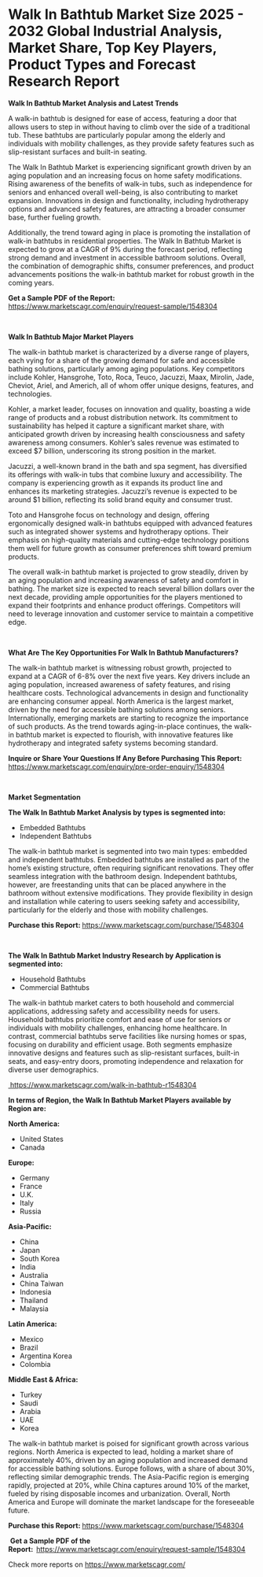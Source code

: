 <p><h1>Walk In Bathtub Market Size 2025 - 2032 Global Industrial Analysis, Market Share, Top Key Players, Product Types and Forecast Research Report</h1></p><p><strong>Walk In Bathtub Market Analysis and Latest Trends</strong></p>
<p><p>A walk-in bathtub is designed for ease of access, featuring a door that allows users to step in without having to climb over the side of a traditional tub. These bathtubs are particularly popular among the elderly and individuals with mobility challenges, as they provide safety features such as slip-resistant surfaces and built-in seating. </p><p>The Walk In Bathtub Market is experiencing significant growth driven by an aging population and an increasing focus on home safety modifications. Rising awareness of the benefits of walk-in tubs, such as independence for seniors and enhanced overall well-being, is also contributing to market expansion. Innovations in design and functionality, including hydrotherapy options and advanced safety features, are attracting a broader consumer base, further fueling growth. </p><p>Additionally, the trend toward aging in place is promoting the installation of walk-in bathtubs in residential properties. The Walk In Bathtub Market is expected to grow at a CAGR of 9% during the forecast period, reflecting strong demand and investment in accessible bathroom solutions. Overall, the combination of demographic shifts, consumer preferences, and product advancements positions the walk-in bathtub market for robust growth in the coming years.</p></p>
<p><strong>Get a Sample PDF of the Report:&nbsp;</strong> <a href="https://www.marketscagr.com/enquiry/request-sample/1548304?utm_campaign=2235&utm_medium=2&utm_source=Github&utm_content=ia&utm_term=08022025&utm_id=walk-in-bathtub">https://www.marketscagr.com/enquiry/request-sample/1548304</a></p>
<p>&nbsp;</p>
<p><strong>Walk In Bathtub Major Market Players</strong></p>
<p><p>The walk-in bathtub market is characterized by a diverse range of players, each vying for a share of the growing demand for safe and accessible bathing solutions, particularly among aging populations. Key competitors include Kohler, Hansgrohe, Toto, Roca, Teuco, Jacuzzi, Maax, Mirolin, Jade, Cheviot, Ariel, and Americh, all of whom offer unique designs, features, and technologies.</p><p>Kohler, a market leader, focuses on innovation and quality, boasting a wide range of products and a robust distribution network. Its commitment to sustainability has helped it capture a significant market share, with anticipated growth driven by increasing health consciousness and safety awareness among consumers. Kohler’s sales revenue was estimated to exceed $7 billion, underscoring its strong position in the market.</p><p>Jacuzzi, a well-known brand in the bath and spa segment, has diversified its offerings with walk-in tubs that combine luxury and accessibility. The company is experiencing growth as it expands its product line and enhances its marketing strategies. Jacuzzi’s revenue is expected to be around $1 billion, reflecting its solid brand equity and consumer trust.</p><p>Toto and Hansgrohe focus on technology and design, offering ergonomically designed walk-in bathtubs equipped with advanced features such as integrated shower systems and hydrotherapy options. Their emphasis on high-quality materials and cutting-edge technology positions them well for future growth as consumer preferences shift toward premium products.</p><p>The overall walk-in bathtub market is projected to grow steadily, driven by an aging population and increasing awareness of safety and comfort in bathing. The market size is expected to reach several billion dollars over the next decade, providing ample opportunities for the players mentioned to expand their footprints and enhance product offerings. Competitors will need to leverage innovation and customer service to maintain a competitive edge.</p></p>
<p>&nbsp;</p>
<p><strong>What Are The Key Opportunities For Walk In Bathtub Manufacturers?</strong></p>
<p><p>The walk-in bathtub market is witnessing robust growth, projected to expand at a CAGR of 6-8% over the next five years. Key drivers include an aging population, increased awareness of safety features, and rising healthcare costs. Technological advancements in design and functionality are enhancing consumer appeal. North America is the largest market, driven by the need for accessible bathing solutions among seniors. Internationally, emerging markets are starting to recognize the importance of such products. As the trend towards aging-in-place continues, the walk-in bathtub market is expected to flourish, with innovative features like hydrotherapy and integrated safety systems becoming standard.</p></p>
<p><strong>Inquire or Share Your Questions If Any Before Purchasing This Report:</strong> <a href="https://www.marketscagr.com/enquiry/pre-order-enquiry/1548304?utm_campaign=2235&utm_medium=2&utm_source=Github&utm_content=ia&utm_term=08022025&utm_id=walk-in-bathtub">https://www.marketscagr.com/enquiry/pre-order-enquiry/1548304</a></p>
<p>&nbsp;</p>
<p><strong>Market Segmentation</strong></p>
<p><strong>The Walk In Bathtub Market Analysis by types is segmented into:</strong></p>
<p><ul><li>Embedded Bathtubs</li><li>Independent Bathtubs</li></ul></p>
<p><p>The walk-in bathtub market is segmented into two main types: embedded and independent bathtubs. Embedded bathtubs are installed as part of the home’s existing structure, often requiring significant renovations. They offer seamless integration with the bathroom design. Independent bathtubs, however, are freestanding units that can be placed anywhere in the bathroom without extensive modifications. They provide flexibility in design and installation while catering to users seeking safety and accessibility, particularly for the elderly and those with mobility challenges.</p></p>
<p><strong>Purchase this Report:&nbsp;</strong><a href="https://www.marketscagr.com/purchase/1548304?utm_campaign=2235&utm_medium=2&utm_source=Github&utm_content=ia&utm_term=08022025&utm_id=walk-in-bathtub">https://www.marketscagr.com/purchase/1548304</a></p>
<p>&nbsp;</p>
<p><strong>The Walk In Bathtub Market Industry Research by Application is segmented into:</strong></p>
<p><ul><li>Household Bathtubs</li><li>Commercial Bathtubs</li></ul></p>
<p><p>The walk-in bathtub market caters to both household and commercial applications, addressing safety and accessibility needs for users. Household bathtubs prioritize comfort and ease of use for seniors or individuals with mobility challenges, enhancing home healthcare. In contrast, commercial bathtubs serve facilities like nursing homes or spas, focusing on durability and efficient usage. Both segments emphasize innovative designs and features such as slip-resistant surfaces, built-in seats, and easy-entry doors, promoting independence and relaxation for diverse user demographics.</p></p>
<p><a href="https://www.marketscagr.com/walk-in-bathtub-r1548304?utm_campaign=2235&utm_medium=2&utm_source=Github&utm_content=ia&utm_term=08022025&utm_id=walk-in-bathtub">&nbsp;https://www.marketscagr.com/walk-in-bathtub-r1548304</a></p>
<p><strong>In terms of Region, the Walk In Bathtub Market Players available by Region are:</strong></p>
<p>
    <p> <strong> North America: </strong>
        <ul>
            <li>United States</li>
            <li>Canada</li>
        </ul>
        </p> 
    <p> <strong> Europe: </strong>
        <ul>
            <li>Germany</li>
            <li>France</li>
            <li>U.K.</li>
            <li>Italy</li>
            <li>Russia</li>
        </ul>
        </p> 
    <p> <strong> Asia-Pacific: </strong>
        <ul>
            <li>China</li>
            <li>Japan</li>
            <li>South Korea</li>
            <li>India</li>
            <li>Australia</li>
            <li>China Taiwan</li>
            <li>Indonesia</li>
            <li>Thailand</li>
            <li>Malaysia</li>
        </ul>
        </p> 
    <p> <strong> Latin America: </strong>
        <ul>
            <li>Mexico</li>
            <li>Brazil</li>
            <li>Argentina Korea</li>
            <li>Colombia</li>
        </ul>
        </p> 
    <p> <strong> Middle East & Africa: </strong>
        <ul>
            <li>Turkey</li>
            <li>Saudi</li>
            <li>Arabia</li>
            <li>UAE</li>
            <li>Korea</li>
        </ul>
    </p>
    </p>
<p><p>The walk-in bathtub market is poised for significant growth across various regions. North America is expected to lead, holding a market share of approximately 40%, driven by an aging population and increased demand for accessible bathing solutions. Europe follows, with a share of about 30%, reflecting similar demographic trends. The Asia-Pacific region is emerging rapidly, projected at 20%, while China captures around 10% of the market, fueled by rising disposable incomes and urbanization. Overall, North America and Europe will dominate the market landscape for the foreseeable future.</p></p>
<p><strong>Purchase this Report: </strong><a href="https://www.marketscagr.com/purchase/1548304?utm_campaign=2235&utm_medium=2&utm_source=Github&utm_content=ia&utm_term=08022025&utm_id=walk-in-bathtub">https://www.marketscagr.com/purchase/1548304</a></p>
<p>&nbsp;<strong>Get a Sample PDF of the Report:&nbsp;&nbsp;</strong><a href="https://www.marketscagr.com/enquiry/request-sample/1548304?utm_campaign=2235&utm_medium=2&utm_source=Github&utm_content=ia&utm_term=08022025&utm_id=walk-in-bathtub">https://www.marketscagr.com/enquiry/request-sample/1548304</a></p>
<p><strong></strong></p>
<p>Check more reports on <a href="https://www.marketscagr.com/?utm_campaign=2235&utm_medium=2&utm_source=Github&utm_content=ia&utm_term=08022025&utm_id=walk-in-bathtub">https://www.marketscagr.com/</a></p>